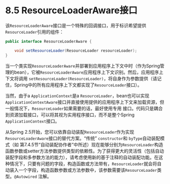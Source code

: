 # 8.5 ResourceLoaderAware接口

该`ResourceLoaderAware`接口是一个特殊的回调接口，用于标识希望提供`ResourceLoader`引用的组件：

```java
public interface ResourceLoaderAware {

    void setResourceLoader(ResourceLoader resourceLoader);
}
```

当一个类实现`ResourceLoaderAware`并部署到应用程序上下文中时（作为Spring管理的bean），它被`ResourceLoaderAware`应用程序上下文识别。然后，应用程序上下文将调用 `setResourceLoader(ResourceLoader)`，将自身作为参数提供（请记住，Spring中的所有应用程序上下文都实现了`ResourceLoader`接口）。

当然，由于a `ApplicationContext`是a `ResourceLoader`，bean也可以实现`ApplicationContextAware`接口并直接使用提供的应用程序上下文来加载资源，但一般情况下，`ResourceLoader`如果需要的话，最好使用专用 接口。代码只是耦合到资源加载接口，可以将其视为实用程序接口，而不是整个Spring `ApplicationContext`接口。

从Spring 2.5开始，您可以依靠自动装配`ResourceLoader`作为实现`ResourceLoaderAware`接口的替代方案。“传统” `constructor`和 `byType`自动装配模式（如 第7.4.5节“自动装配协作者”中所述）现在能够分别为`ResourceLoader`构造函数参数或setter方法参数提供类型的依赖性。为了获得更大的灵活性（包括自动装配字段和多参数方法的能力），请考虑使用新的基于注释的自动装配功能。在这种情况下，只要有问题的字段，构造函数或方法带有，`ResourceLoader`就会将自动装入一个字段，构造函数参数或方法参数中，该参数需要该`ResourceLoader`类型。`@Autowired` 注解。